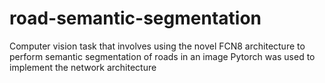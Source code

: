 # road-semantic-segmentation
Computer vision task that involves using the novel FCN8 architecture to perform semantic segmentation of roads in an image
Pytorch was used to implement the network architecture
